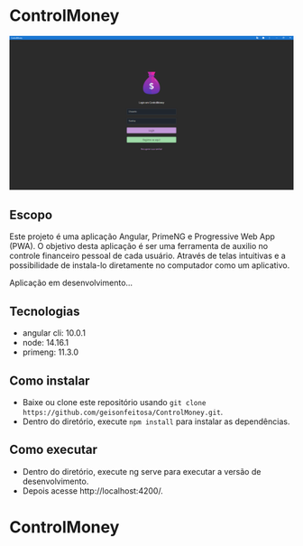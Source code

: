 # ControlMoney

<p align="center">
  <a href="#">
    <img width="950" src="./src/assets/images/print.png">
  </a>
</p>

## Escopo

Este projeto é uma aplicação Angular, PrimeNG e Progressive Web App (PWA).
O objetivo desta aplicação é ser uma ferramenta de auxilio no controle financeiro pessoal de cada usuário.
Através de telas intuitivas e a possibilidade de instala-lo diretamente no computador como um aplicativo.

Aplicação em desenvolvimento...

## Tecnologias

- angular cli: 10.0.1
- node: 14.16.1
- primeng: 11.3.0

## Como instalar

- Baixe ou clone este repositório usando `git clone https://github.com/geisonfeitosa/ControlMoney.git`.
- Dentro do diretório, execute `npm install` para instalar as dependências.

## Como executar

- Dentro do diretório, execute ng serve para executar a versão de desenvolvimento.
- Depois acesse http://localhost:4200/.

# ControlMoney
